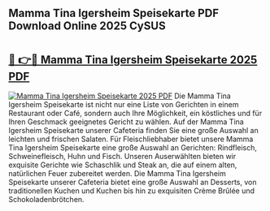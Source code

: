 ## Mamma Tina Igersheim Speisekarte PDF Download Online 2025 CySUS

# <h2><a href="http://gc5miv.nevu.top/?p=Mamma+Tina+Igersheim+Speisekarte">🔗 👉🔴 Mamma Tina Igersheim Speisekarte 2025 PDF</a></h2>

[![Mamma Tina Igersheim Speisekarte 2025 PDF](https://i.imgur.com/dBaPXMq.png)](http://gc5miv.nevu.top/?p=Mamma+Tina+Igersheim+Speisekarte)
Die Mamma Tina Igersheim Speisekarte ist nicht nur eine Liste von Gerichten in einem Restaurant oder Café, sondern auch Ihre Möglichkeit, ein köstliches und für Ihren Geschmack geeignetes Gericht zu wählen. Auf der Mamma Tina Igersheim Speisekarte unserer Cafeteria finden Sie eine große Auswahl an leichten und frischen Salaten. Für Fleischliebhaber bietet unsere Mamma Tina Igersheim Speisekarte eine große Auswahl an Gerichten: Rindfleisch, Schweinefleisch, Huhn und Fisch. Unseren Auserwählten bieten wir exquisite Gerichte wie Schaschlik und Steak an, die auf einem alten, natürlichen Feuer zubereitet werden. Die Mamma Tina Igersheim Speisekarte unserer Cafeteria bietet eine große Auswahl an Desserts, von traditionellen Kuchen und Kuchen bis hin zu exquisiten Crème Brûlée und Schokoladenbrötchen.
